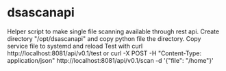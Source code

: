 # dsascanapi

Helper script to make single file scanning available through rest api.
Create directory "/opt/dsascanapi" and copy python file the directory.
Copy service file to systemd and reload
Test with curl http://localhost:8081/api/v0.1/test or
curl -X POST -H "Content-Type: application/json" http://localhost:8081/api/v0.1/scan -d '{"file": "/home"}'
